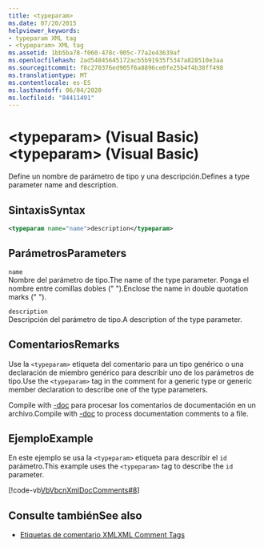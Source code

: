 ```yaml
---
title: <typeparam>
ms.date: 07/20/2015
helpviewer_keywords:
- typeparam XML tag
- <typeparam> XML tag
ms.assetid: 1bb5ba78-f060-478c-905c-77a2e43639af
ms.openlocfilehash: 2ad54845645172acb5b91935f5347a828510e3aa
ms.sourcegitcommit: f8c270376ed905f6a8896ce0fe25b4f4b38ff498
ms.translationtype: MT
ms.contentlocale: es-ES
ms.lasthandoff: 06/04/2020
ms.locfileid: "84411491"
---
```

# <a name="typeparam-visual-basic"></a><span data-ttu-id="f2a61-101">\<typeparam> (Visual Basic)</span><span class="sxs-lookup"><span data-stu-id="f2a61-101">\<typeparam> (Visual Basic)</span></span>
<span data-ttu-id="f2a61-102">Define un nombre de parámetro de tipo y una descripción.</span><span class="sxs-lookup"><span data-stu-id="f2a61-102">Defines a type parameter name and description.</span></span>  
  
## <a name="syntax"></a><span data-ttu-id="f2a61-103">Sintaxis</span><span class="sxs-lookup"><span data-stu-id="f2a61-103">Syntax</span></span>  
  
```xml  
<typeparam name="name">description</typeparam>  
```  
  
## <a name="parameters"></a><span data-ttu-id="f2a61-104">Parámetros</span><span class="sxs-lookup"><span data-stu-id="f2a61-104">Parameters</span></span>  
 `name`  
 <span data-ttu-id="f2a61-105">Nombre del parámetro de tipo.</span><span class="sxs-lookup"><span data-stu-id="f2a61-105">The name of the type parameter.</span></span> <span data-ttu-id="f2a61-106">Ponga el nombre entre comillas dobles (" ").</span><span class="sxs-lookup"><span data-stu-id="f2a61-106">Enclose the name in double quotation marks (" ").</span></span>  
  
 `description`  
 <span data-ttu-id="f2a61-107">Descripción del parámetro de tipo.</span><span class="sxs-lookup"><span data-stu-id="f2a61-107">A description of the type parameter.</span></span>  
  
## <a name="remarks"></a><span data-ttu-id="f2a61-108">Comentarios</span><span class="sxs-lookup"><span data-stu-id="f2a61-108">Remarks</span></span>  
 <span data-ttu-id="f2a61-109">Use la `<typeparam>` etiqueta del comentario para un tipo genérico o una declaración de miembro genérico para describir uno de los parámetros de tipo.</span><span class="sxs-lookup"><span data-stu-id="f2a61-109">Use the `<typeparam>` tag in the comment for a generic type or generic member declaration to describe one of the type parameters.</span></span>  
  
 <span data-ttu-id="f2a61-110">Compile with [-doc](../../reference/command-line-compiler/doc.md) para procesar los comentarios de documentación en un archivo.</span><span class="sxs-lookup"><span data-stu-id="f2a61-110">Compile with [-doc](../../reference/command-line-compiler/doc.md) to process documentation comments to a file.</span></span>  
  
## <a name="example"></a><span data-ttu-id="f2a61-111">Ejemplo</span><span class="sxs-lookup"><span data-stu-id="f2a61-111">Example</span></span>  
 <span data-ttu-id="f2a61-112">En este ejemplo se usa la `<typeparam>` etiqueta para describir el `id` parámetro.</span><span class="sxs-lookup"><span data-stu-id="f2a61-112">This example uses the `<typeparam>` tag to describe the `id` parameter.</span></span>  
  
 [!code-vb[VbVbcnXmlDocComments#8](~/samples/snippets/visualbasic/VS_Snippets_VBCSharp/VbVbcnXmlDocComments/VB/Class1.vb#8)]  
  
## <a name="see-also"></a><span data-ttu-id="f2a61-113">Consulte también</span><span class="sxs-lookup"><span data-stu-id="f2a61-113">See also</span></span>

- [<span data-ttu-id="f2a61-114">Etiquetas de comentario XML</span><span class="sxs-lookup"><span data-stu-id="f2a61-114">XML Comment Tags</span></span>](index.md)
